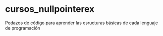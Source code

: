 # cursos_nullpointerex
Pedazos de código para aprender las esructuras básicas de cada lenguaje de programación
